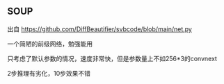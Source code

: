 ## SOUP

出自 https://github.com/DiffBeautifier/svbcode/blob/main/net.py

一个简陋的前级网络，勉强能用

只考虑了默认参数的情况，速度非常快，但是参数量上不如256*3的convnext

2步推理有劣化，10步效果不错
